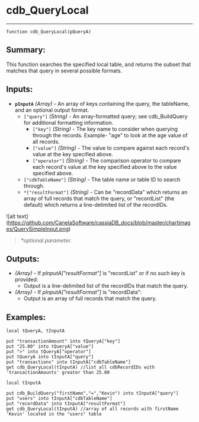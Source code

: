 # cdb_QueryLocal
---
```
function cdb_QueryLocal(pQueryA)
```
## Summary:
This function searches the specified local table, and returns the subset that matches that query in several possible formats.

## Inputs:
* **`pInputA`**  *(Array)* - An array of keys containing the query, the tableName, and an optional output format.
	* `["query"]` *(String)* - An array-formatted query; see cdb_BuildQuery for additional formatting information.
    	* `["key"]` *(String)* - The key name to consider when querying through the records. Example- "age" to look at the age value of all records.
    	* `["value"]` *(String)* - The value to compare against each record's value at the key specified above.
    	* `["operator"]` *(String)* - The comparison operator to compare each record's value at the key specified above to the value specified above.
    - `["cdbTableName"]` *(String)* - The table name or table ID to search through.
    - `*["resultFormat"]` *(String)* - Can be "recordData" which returns an array of full records that match the query, or "recordList" (the default) which returns a line-delimited list of the recordIDs.

![alt text] (https://github.com/CanelaSoftware/cassiaDB_docs/blob/master/chartimages/QuerySimpleInput.png)

> _*optional parameter._

## Outputs:
* *(Array)* - If *pInputA["resultFormat"]* is "recordList" or if no such key is provided:
	* Output is  a line-delimited list of the recordIDs that match the query.
* *(Array)* - If *pInputA["resultFormat"]* is "recordData":
	* Output is an array of full records that match the query.

## Examples:
```
local tQueryA, tInputA

put "transactionAmount" into tQueryA["key"]
put "25.00" into tQueryA["value"]
put ">" into tQueryA["operator"]
put tQueryA into tInputA["query"]
put "transactions" into tInputA["cdbTableName"]
get cdb_QueryLocal(tInputA) //list all cdbRecordIDs with 'transactionAmounts' greater than 25.00
```

```
local tInputA

put cdb_BuildQuery("firstName","=","Kevin") into tInputA["query"]
put "users" into tInputA["cdbTableName"]
put "recordData" into tInputA["resultFormat"]
get cdb_QueryLocal(tInputA) //array of all records with firstName 'Kevin' located in the "users" table
```